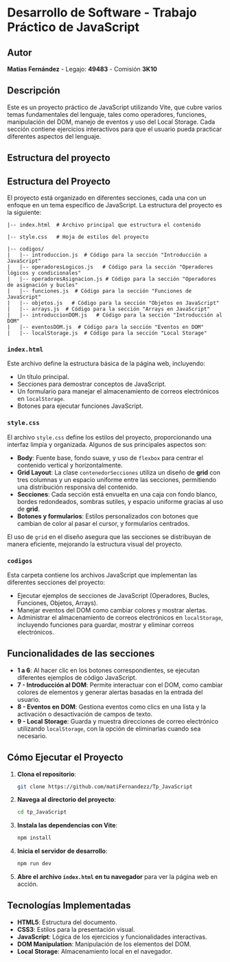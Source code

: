 # Desarrollo de Software - Trabajo Práctico de JavaScript

## Autor

**Matias Fernández** - Legajo: **49483** - Comisión **3K10**

## Descripción 

Este es un proyecto práctico de JavaScript utilizando Vite, que cubre varios temas fundamentales del lenguaje, tales como operadores, funciones, manipulación del DOM, manejo de eventos y uso del Local Storage. Cada sección contiene ejercicios interactivos para que el usuario pueda practicar diferentes aspectos del lenguaje.

## Estructura del proyecto

## Estructura del Proyecto

El proyecto está organizado en diferentes secciones, cada una con un enfoque en un tema específico de JavaScript. La estructura del proyecto es la siguiente:

```plaintext
|-- index.html  # Archivo principal que estructura el contenido

|-- style.css   # Hoja de estilos del proyecto

|-- codigos/   
|   |-- introduccion.js  # Código para la sección "Introducción a JavaScript"
|   |-- operadoresLogicos.js   # Código para la sección "Operadores lógicos y condicionales"
|   |-- operadoresAsignacion.js # Código para la sección "Operadores de asignación y bucles"
|   |-- funciones.js  # Código para la sección "Funciones de JavaScript"
|   |-- objetos.js   # Código para la sección "Objetos en JavaScript"
|   |-- arrays.js  # Código para la sección "Arrays en JavaScript"
|   |-- introduccionDOM.js   # Código para la sección "Introducción al DOM"
|   |-- eventosDOM.js  # Código para la sección "Eventos en DOM"
|   |-- localStorage.js  # Código para la sección "Local Storage"
```

### `index.html`

Este archivo define la estructura básica de la página web, incluyendo:
- Un título principal.
- Secciones para demostrar conceptos de JavaScript.
- Un formulario para manejar el almacenamiento de correos electrónicos en `localStorage`.
- Botones para ejecutar funciones JavaScript.

### `style.css`
El archivo `style.css` define los estilos del proyecto, proporcionando una interfaz limpia y organizada. Algunos de sus principales aspectos son:

- **Body**: Fuente base, fondo suave, y uso de `flexbox` para centrar el contenido vertical y horizontalmente.
- **Grid Layout**: La clase `contenedorSecciones` utiliza un diseño de **grid** con tres columnas y un espacio uniforme entre las secciones, permitiendo una distribución responsiva del contenido.
- **Secciones**: Cada sección está envuelta en una caja con fondo blanco, bordes redondeados, sombras sutiles, y espacio uniforme gracias al uso de **grid**.
- **Botones y formularios**: Estilos personalizados con botones que cambian de color al pasar el cursor, y formularios centrados.

El uso de `grid` en el diseño asegura que las secciones se distribuyan de manera eficiente, mejorando la estructura visual del proyecto.

### `codigos`

Esta carpeta contiene los archivos JavaScript que implementan las diferentes secciones del proyecto:
- Ejecutar ejemplos de secciones de JavaScript (Operadores, Bucles, Funciones, Objetos, Arrays).
- Manejar eventos del DOM como cambiar colores y mostrar alertas.
- Administrar el almacenamiento de correos electrónicos en `localStorage`, incluyendo funciones para guardar, mostrar y eliminar correos electrónicos.

## Funcionalidades de las secciones

- **1 a 6**: Al hacer clic en los botones correspondientes, se ejecutan diferentes ejemplos de código JavaScript.
 - **7 - Introducción al DOM**: Permite interactuar con el DOM, como cambiar colores de elementos y generar alertas basadas en la entrada del usuario.
 - **8 - Eventos en DOM**: Gestiona eventos como clics en una lista y la activación o desactivación de campos de texto.
- **9 - Local Storage**: Guarda y muestra direcciones de correo electrónico utilizando `localStorage`, con la opción de eliminarlas cuando sea necesario.

## Cómo Ejecutar el Proyecto

1. **Clona el repositorio**:

    ```bash
    git clone https://github.com/matiFernandezz/Tp_JavaScript
    ```

2. **Navega al directorio del proyecto**:

    ```bash
    cd tp_JavaScript
    ```

3. **Instala las dependencias con Vite**:

    ```bash
    npm install
    ```

4. **Inicia el servidor de desarrollo**:

    ```bash
    npm run dev
    ```

5. **Abre el archivo `index.html` en tu navegador** para ver la página web en acción.

## Tecnologías Implementadas

- **HTML5**: Estructura del documento.
- **CSS3**: Estilos para la presentación visual.
- **JavaScript**: Lógica de los ejercicios y funcionalidades interactivas.
- **DOM Manipulation**: Manipulación de los elementos del DOM.
- **Local Storage**: Almacenamiento local en el navegador.

